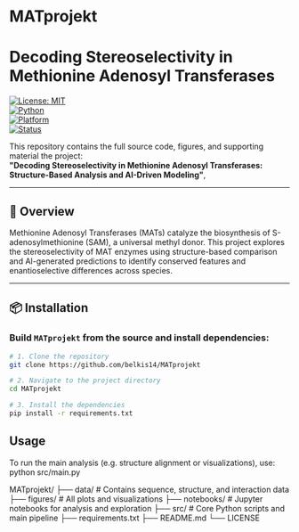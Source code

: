 # MATprojekt
# Decoding Stereoselectivity in Methionine Adenosyl Transferases  
[![License: MIT](https://img.shields.io/badge/License-MIT-blue.svg)](LICENSE)  
[![Python](https://img.shields.io/badge/Python-3.10%2B-blue?logo=python&logoColor=white)](https://www.python.org/downloads/)  
[![Platform](https://img.shields.io/badge/Platform-Mac%20%7C%20Linux%20%7C%20Windows-lightgrey)]()  
[![Status](https://img.shields.io/badge/Status-Active-brightgreen)]()

This repository contains the full source code, figures, and supporting material the project:  
**"Decoding Stereoselectivity in Methionine Adenosyl Transferases: Structure-Based Analysis and AI-Driven Modeling"**,  


---

## 🔬 Overview  
Methionine Adenosyl Transferases (MATs) catalyze the biosynthesis of S-adenosylmethionine (SAM), a universal methyl donor. This project explores the stereoselectivity of MAT enzymes using structure-based comparison and AI-generated predictions to identify conserved features and enantioselective differences across species.

---

## 📦 Installation

### Build `MATprojekt` from the source and install dependencies:

```bash
# 1. Clone the repository
git clone https://github.com/belkis14/MATprojekt

# 2. Navigate to the project directory
cd MATprojekt

# 3. Install the dependencies
pip install -r requirements.txt

``` 
## Usage

To run the main analysis (e.g. structure alignment or visualizations), use:
python src/main.py

MATprojekt/
├── data/           # Contains sequence, structure, and interaction data
├── figures/        # All plots and visualizations
├── notebooks/      # Jupyter notebooks for analysis and exploration
├── src/            # Core Python scripts and main pipeline
├── requirements.txt
├── README.md
└── LICENSE
